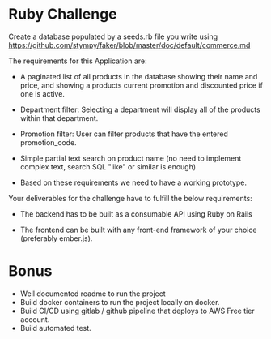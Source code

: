 # Ruby Challenge

Create a database populated by a seeds.rb file you write using https://github.com/stympy/faker/blob/master/doc/default/commerce.md

The requirements for this Application are:

- A paginated list of all products in the database showing their name and price, and showing a products current promotion and discounted price if one is active.

- Department filter: Selecting a department will display all of the products within that department.

- Promotion filter: User can filter products that have the entered promotion_code.

- Simple partial text search on product name (no need to implement complex text, search SQL "like" or similar is enough)

- Based on these requirements we need to have a working prototype.

Your deliverables for the challenge have to fulfill the below requirements:

- The backend has to be built as a consumable API using Ruby on Rails

- The frontend can be built with any front-end framework of your choice (preferably ember.js).

# Bonus

- Well documented readme to run the project
- Build docker containers to run the project locally on docker.
- Build CI/CD using gitlab / github pipeline that deploys to AWS Free tier account. 
- Build automated test.